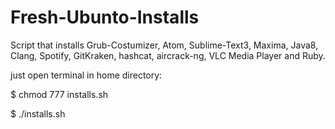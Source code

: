 # Fresh-Ubunto-Installs
Script that installs Grub-Costumizer, Atom, Sublime-Text3, Maxima, Java8, Clang, Spotify, GitKraken, hashcat, aircrack-ng, VLC Media Player and Ruby.

just open terminal in home directory:

$ chmod 777 installs.sh

$ ./installs.sh
